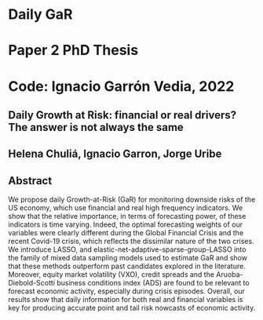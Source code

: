 # Daily GaR
# Paper 2 PhD Thesis
# Code: Ignacio Garrón Vedia, 2022

## Daily Growth at Risk: financial or real drivers? The answer is not always the same
## Helena Chuliá, Ignacio Garron, Jorge Uribe

## Abstract

We propose daily Growth-at-Risk (GaR) for monitoring downside risks of the US economy, which use financial and real high frequency indicators. We show that the relative importance, in terms of forecasting power, of these indicators is time varying. Indeed, the optimal forecasting weights of our variables were clearly different during the Global Financial Crisis and the recent Covid-19 crisis, which reflects the dissimilar nature of the two crises. We introduce LASSO, and elastic-net-adaptive-sparse-group-LASSO into the family of mixed data sampling models used to estimate GaR and show that these methods outperform past candidates explored in the literature. Moreover, equity market volatility (VXO), credit spreads and the Aruoba-Diebold-Scotti business conditions index (ADS) are found to be relevant to forecast economic activity, especially during crisis episodes. Overall, our results show that daily information for both real and financial variables is key for producing accurate point and tail risk nowcasts of economic activity.


